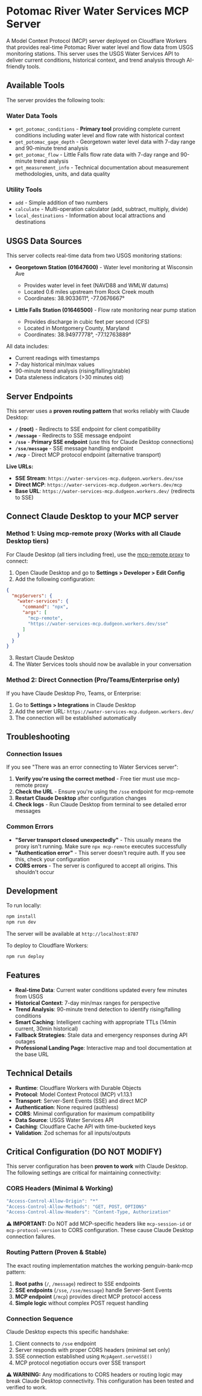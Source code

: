 # Potomac River Water Services MCP Server

A Model Context Protocol (MCP) server deployed on Cloudflare Workers that provides real-time Potomac River water level and flow data from USGS monitoring stations. This server uses the USGS Water Services API to deliver current conditions, historical context, and trend analysis through AI-friendly tools.

## Available Tools

The server provides the following tools:

### Water Data Tools
- `get_potomac_conditions` - **Primary tool** providing complete current conditions including water level and flow rate with historical context
- `get_potomac_gage_depth` - Georgetown water level data with 7-day range and 90-minute trend analysis
- `get_potomac_flow` - Little Falls flow rate data with 7-day range and 90-minute trend analysis
- `get_measurement_info` - Technical documentation about measurement methodologies, units, and data quality

### Utility Tools
- `add` - Simple addition of two numbers
- `calculate` - Multi-operation calculator (add, subtract, multiply, divide)
- `local_destinations` - Information about local attractions and destinations

## USGS Data Sources

This server collects real-time data from two USGS monitoring stations:

- **Georgetown Station (01647600)** - Water level monitoring at Wisconsin Ave
  - Provides water level in feet (NAVD88 and WMLW datums)
  - Located 0.6 miles upstream from Rock Creek mouth
  - Coordinates: 38.9033611°, -77.0676667°

- **Little Falls Station (01646500)** - Flow rate monitoring near pump station
  - Provides discharge in cubic feet per second (CFS)
  - Located in Montgomery County, Maryland
  - Coordinates: 38.94977778°, -77.12763889°

All data includes:
- Current readings with timestamps
- 7-day historical min/max values
- 90-minute trend analysis (rising/falling/stable)
- Data staleness indicators (>30 minutes old)

## Server Endpoints

This server uses a **proven routing pattern** that works reliably with Claude Desktop:

- **`/` (root)** - Redirects to SSE endpoint for client compatibility
- **`/message`** - Redirects to SSE message endpoint
- **`/sse`** - **Primary SSE endpoint** (use this for Claude Desktop connections)
- **`/sse/message`** - SSE message handling endpoint
- **`/mcp`** - Direct MCP protocol endpoint (alternative transport)

**Live URLs:**
- **SSE Stream**: `https://water-services-mcp.dudgeon.workers.dev/sse`
- **Direct MCP**: `https://water-services-mcp.dudgeon.workers.dev/mcp`
- **Base URL**: `https://water-services-mcp.dudgeon.workers.dev/` (redirects to SSE)

## Connect Claude Desktop to your MCP server

### Method 1: Using mcp-remote proxy (Works with all Claude Desktop tiers)

For Claude Desktop (all tiers including free), use the [mcp-remote proxy](https://www.npmjs.com/package/mcp-remote) to connect:

1. Open Claude Desktop and go to **Settings > Developer > Edit Config**
2. Add the following configuration:

```json
{
  "mcpServers": {
    "water-services": {
      "command": "npx",
      "args": [
        "mcp-remote",
        "https://water-services-mcp.dudgeon.workers.dev/sse"
      ]
    }
  }
}
```

3. Restart Claude Desktop
4. The Water Services tools should now be available in your conversation

### Method 2: Direct Connection (Pro/Teams/Enterprise only)

If you have Claude Desktop Pro, Teams, or Enterprise:

1. Go to **Settings > Integrations** in Claude Desktop
2. Add the server URL: `https://water-services-mcp.dudgeon.workers.dev/`
3. The connection will be established automatically

## Troubleshooting

### Connection Issues

If you see "There was an error connecting to Water Services server":

1. **Verify you're using the correct method** - Free tier must use mcp-remote proxy
2. **Check the URL** - Ensure you're using the `/sse` endpoint for mcp-remote
3. **Restart Claude Desktop** after configuration changes
4. **Check logs** - Run Claude Desktop from terminal to see detailed error messages

### Common Errors

- **"Server transport closed unexpectedly"** - This usually means the proxy isn't running. Make sure `npx mcp-remote` executes successfully
- **"Authentication error"** - This server doesn't require auth. If you see this, check your configuration
- **CORS errors** - The server is configured to accept all origins. This shouldn't occur

## Development

To run locally:

```bash
npm install
npm run dev
```

The server will be available at `http://localhost:8787`

To deploy to Cloudflare Workers:

```bash
npm run deploy
```

## Features

- **Real-time Data**: Current water conditions updated every few minutes from USGS
- **Historical Context**: 7-day min/max ranges for perspective
- **Trend Analysis**: 90-minute trend detection to identify rising/falling conditions
- **Smart Caching**: Intelligent caching with appropriate TTLs (14min current, 30min historical)
- **Fallback Strategies**: Stale data and emergency responses during API outages
- **Professional Landing Page**: Interactive map and tool documentation at the base URL

## Technical Details

- **Runtime**: Cloudflare Workers with Durable Objects
- **Protocol**: Model Context Protocol (MCP) v1.13.1
- **Transport**: Server-Sent Events (SSE) and direct MCP
- **Authentication**: None required (authless)
- **CORS**: Minimal configuration for maximum compatibility
- **Data Source**: USGS Water Services API
- **Caching**: Cloudflare Cache API with time-bucketed keys
- **Validation**: Zod schemas for all inputs/outputs

## Critical Configuration (DO NOT MODIFY)

This server configuration has been **proven to work** with Claude Desktop. The following settings are critical for maintaining connectivity:

### CORS Headers (Minimal & Working)
```javascript
"Access-Control-Allow-Origin": "*"
"Access-Control-Allow-Methods": "GET, POST, OPTIONS"
"Access-Control-Allow-Headers": "Content-Type, Authorization"
```

**⚠️ IMPORTANT:** Do NOT add MCP-specific headers like `mcp-session-id` or `mcp-protocol-version` to CORS configuration. These cause Claude Desktop connection failures.

### Routing Pattern (Proven & Stable)
The exact routing implementation matches the working penguin-bank-mcp pattern:

1. **Root paths** (`/`, `/message`) redirect to SSE endpoints
2. **SSE endpoints** (`/sse`, `/sse/message`) handle Server-Sent Events
3. **MCP endpoint** (`/mcp`) provides direct MCP protocol access
4. **Simple logic** without complex POST request handling

### Connection Sequence
Claude Desktop expects this specific handshake:
1. Client connects to `/sse` endpoint
2. Server responds with proper CORS headers (minimal set only)
3. SSE connection established using `McpAgent.serveSSE()`
4. MCP protocol negotiation occurs over SSE transport

**⚠️ WARNING:** Any modifications to CORS headers or routing logic may break Claude Desktop connectivity. This configuration has been tested and verified to work.